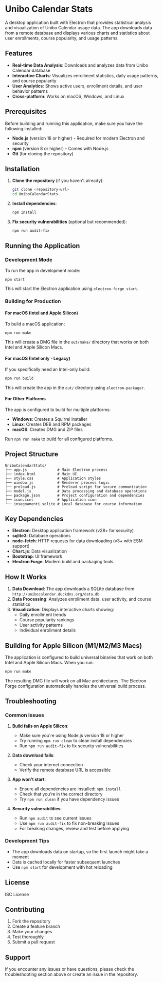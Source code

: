 # Unibo Calendar Stats

A desktop application built with Electron that provides statistical analysis and visualization of Unibo Calendar usage data. The app downloads data from a remote database and displays various charts and statistics about user enrollments, course popularity, and usage patterns.

## Features

- **Real-time Data Analysis**: Downloads and analyzes data from Unibo Calendar database
- **Interactive Charts**: Visualizes enrollment statistics, daily usage patterns, and course popularity
- **User Analytics**: Shows active users, enrollment details, and user behavior patterns
- **Cross-platform**: Works on macOS, Windows, and Linux

## Prerequisites

Before building and running this application, make sure you have the following installed:

- **Node.js** (version 18 or higher) - Required for modern Electron and security
- **npm** (version 8 or higher) - Comes with Node.js
- **Git** (for cloning the repository)

## Installation

1. **Clone the repository** (if you haven't already):
   ```bash
   git clone <repository-url>
   cd UniboCalendarStats
   ```

2. **Install dependencies**:
   ```bash
   npm install
   ```

3. **Fix security vulnerabilities** (optional but recommended):
   ```bash
   npm run audit-fix
   ```

## Running the Application

### Development Mode

To run the app in development mode:

```bash
npm start
```

This will start the Electron application using `electron-forge start`.

### Building for Production

#### For macOS (Intel and Apple Silicon)

To build a macOS application:

```bash
npm run make
```

This will create a DMG file in the `out/make/` directory that works on both Intel and Apple Silicon Macs.

#### For macOS (Intel only - Legacy)

If you specifically need an Intel-only build:

```bash
npm run build
```

This will create the app in the `out/` directory using `electron-packager`.

#### For Other Platforms

The app is configured to build for multiple platforms:

- **Windows**: Creates a Squirrel installer
- **Linux**: Creates DEB and RPM packages
- **macOS**: Creates DMG and ZIP files

Run `npm run make` to build for all configured platforms.

## Project Structure

```
UniboCalendarStats/
├── app.js              # Main Electron process
├── index.html          # Main UI
├── style.css           # Application styles
├── window.js           # Renderer process logic
├── preload.js          # Preload script for secure communication
├── model.js            # Data processing and database operations
├── package.json        # Project configuration and dependencies
├── icon.icns           # Application icon
└── insegnamenti.sqlite # Local database for course information
```

## Key Dependencies

- **Electron**: Desktop application framework (v28+ for security)
- **sqlite3**: Database operations
- **node-fetch**: HTTP requests for data downloading (v3+ with ESM support)
- **Chart.js**: Data visualization
- **Bootstrap**: UI framework
- **Electron Forge**: Modern build and packaging tools

## How It Works

1. **Data Download**: The app downloads a SQLite database from `http://unibocalendar.duckdns.org/data.db`
2. **Data Processing**: Analyzes enrollment data, user activity, and course statistics
3. **Visualization**: Displays interactive charts showing:
   - Daily enrollment trends
   - Course popularity rankings
   - User activity patterns
   - Individual enrollment details

## Building for Apple Silicon (M1/M2/M3 Macs)

The application is configured to build universal binaries that work on both Intel and Apple Silicon Macs. When you run:

```bash
npm run make
```

The resulting DMG file will work on all Mac architectures. The Electron Forge configuration automatically handles the universal build process.

## Troubleshooting

### Common Issues

1. **Build fails on Apple Silicon**:
   - Make sure you're using Node.js version 18 or higher
   - Try running `npm run clean` to clean install dependencies
   - Run `npm run audit-fix` to fix security vulnerabilities

2. **Data download fails**:
   - Check your internet connection
   - Verify the remote database URL is accessible

3. **App won't start**:
   - Ensure all dependencies are installed: `npm install`
   - Check that you're in the correct directory
   - Try `npm run clean` if you have dependency issues

4. **Security vulnerabilities**:
   - Run `npm audit` to see current issues
   - Use `npm run audit-fix` to fix non-breaking issues
   - For breaking changes, review and test before applying

### Development Tips

- The app downloads data on startup, so the first launch might take a moment
- Data is cached locally for faster subsequent launches
- Use `npm start` for development with hot reloading

## License

ISC License

## Contributing

1. Fork the repository
2. Create a feature branch
3. Make your changes
4. Test thoroughly
5. Submit a pull request

## Support

If you encounter any issues or have questions, please check the troubleshooting section above or create an issue in the repository.